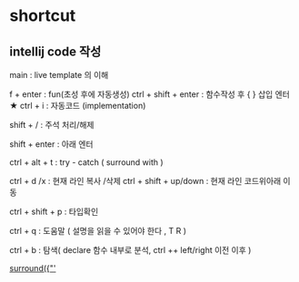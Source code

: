 # shortcut

## intellij code 작성  
main                  : live template 의 이해     

f + enter : fun(초성 후에 자동생성)
ctrl + shift + enter     : 함수작성 후 { } 삽입 엔터 ★
ctrl + i : 자동코드 (implementation)

shift + /               : 주석 처리/해제
  
shift + enter           : 아래 엔터  

ctrl + alt + t         : try - catch ( surround with )

ctrl + d /x              : 현재 라인 복사 /삭제 
ctrl + shift + up/down  : 현재 라인 코드위아래 이동  

ctrl + shift + p : 타입확인

ctrl + q : 도움말 ( 설명을 읽을 수 있어야 한다 , T R )

ctrl + b : 탐색( declare 함수 내부로 분석, ctrl ++ left/right 이전 이후 )






[surround({"'](https://www.jetbrains.com/idea/guide/tips/surround-with-brackets-quotes/)    



